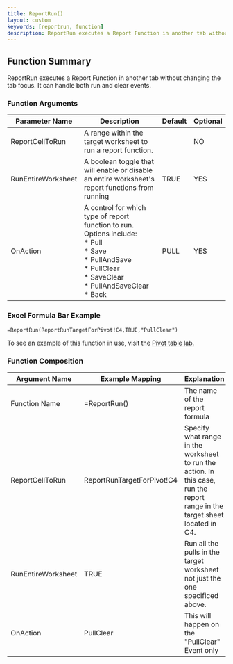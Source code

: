```yaml
---
title: ReportRun()
layout: custom
keywords: [reportrun, function]
description: ReportRun executes a Report Function in another tab without changing the tab focus. 
---
```


##  Function Summary 

ReportRun executes a Report Function in another tab without changing the tab focus. It can handle both run and clear events. 


###  Function Arguments   

| Parameter Name | Description | Default | Optional |
| -------------- | ----------- | ------- | -------- |
|ReportCellToRun | A range within the target worksheet to run a report function. | | NO |
| RunEntireWorksheet | A boolean toggle that will enable or disable an entire worksheet's report functions from running | TRUE | YES |
| OnAction | A control for which type of report function to run. Options include: <br> * Pull <br> * Save <br> * PullAndSave <br> * PullClear <br> * SaveClear <br> * PullAndSaveClear <br> * Back | PULL | YES |

  
### Excel Formula Bar Example
```Excel
=ReportRun(ReportRunTargetForPivot!C4,TRUE,"PullClear")
```

To see an example of this function in use, visit the [Pivot table lab.](/wGetStarted/L-Create-PivotTable.html)


###  Function Composition 

| Argument Name      | Example Mapping            | Explanation                                                                                                                  |
| ------------------ | -------------------------- | ---------------------------------------------------------------------------------------------------------------------------- |
| Function Name      | =ReportRun()               | The name of the report formula                                                                                               |
| ReportCellToRun    | ReportRunTargetForPivot!C4 | Specify what range in the worksheet to run the action. In this case, run the report range in the target sheet located in C4. |
| RunEntireWorksheet | TRUE                       | Run all the pulls in the target worksheet not just the one specificed above.                                                 |
| OnAction           | PullClear                  | This will happen on the "PullClear" Event only                                                                               |
